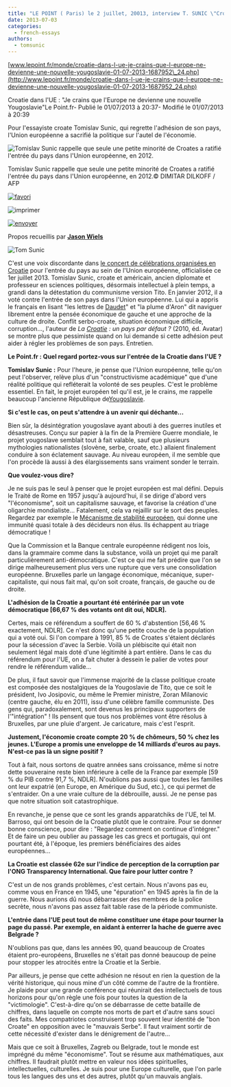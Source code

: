```yaml
---
title: "LE POINT ( Paris) le 2 juillet, 20013, interview T. SUNIC \"Croatie dans l'UE : \"Je crains que l'Europe ne devienne une nouvelle Yougoslavie\""
date: 2013-07-03
categories: 
  - french-essays
authors: 
  - tomsunic
---
```


[www.lepoint.fr/monde/croatie-dans-l-ue-je-crains-que-l-europe-ne-devienne-une-nouvelle-yougoslavie-01-07-2013-1687952\_24.php](http://www.lepoint.fr/monde/croatie-dans-l-ue-je-crains-que-l-europe-ne-devienne-une-nouvelle-yougoslavie-01-07-2013-1687952_24.php)

Croatie dans l'UE : "Je crains que l'Europe ne devienne une nouvelle Yougoslavie"Le Point.fr- Publié le 01/07/2013 à 20:37- Modifié le 01/07/2013 à 20:39

Pour l'essayiste croate Tomislav Sunic, qui regrette l'adhésion de son pays, l'Union européenne a sacrifié la politique sur l'autel de l'économie.

![Tomislav Sunic rappelle que seule une petite minorité de Croates a ratifié l'entrée du pays dans l'Union européenne, en 2012.](../assets/images/par-1654093-jpg_1538971.JPG)

Tomislav Sunic rappelle que seule une petite minorité de Croates a ratifié l'entrée du pays dans l'Union européenne, en 2012.© DIMITAR DILKOFF / AFP

[![favori](../assets/images/b-favori.png)](http://www.lepoint.fr/auth/archivageArticle.php?id_sans_version=1687952&titre=Croatie%20dans%20l%27UE%20:%20%22Je%20crains%20que%20l%27Europe%20ne%20devienne%20une%20nouvelle%20Yougoslavie%22&chapeau=%3cp%3ePour%20l%27essayiste%20croate%20Tomislav%20Sunic%2c%20qui%20regrette%20l%27adh%C3%A9sion%20de%20son%20pays%2c%20l%27Union%20europ%C3%A9enne%20a%20sacrifi%C3%A9%20la%20politique%20sur%20l%27autel%20de%20l%27%C3%A9conomie.%20%20%3c/p%3e&date=2013-07-01%2020:37:00&image=/images/2013/07/01/par-1654093-jpg_1538971_113x76.JPG&auteur=Propos%20recueillis%20par%20%20%20%20Jason%20Wiels)

![imprimer](../assets/images/b-imprimer.png)

[![envoyer](../assets/images/b-envoyer.png)](http://www.lepoint.fr/send-friend/form.php?titre=Croatie%20dans%20l%27UE%20:%20%22Je%20crains%20que%20l%27Europe%20ne%20devienne%20une%20nouvelle%20Yougoslavie%22&surtitre=&texte=%09C%27est%20une%20voix%20discordante%20dans%20le%20concert%20de...&url=/monde/croatie-dans-l-ue-je-crains-que-l-europe-ne-devienne-une-nouvelle-yougoslavie-01-07-2013-1687952_24.php)

Propos recueillis par **[Jason Wiels](http://www.lepoint.fr/journalistes-du-point/jason-wiels)**

![Tom Sunic](../assets/images/tom_sunic.jpg)

C'est une voix discordante dans [le concert de célébrations organisées en Croatie](http://www.lepoint.fr/monde/la-croatie-fete-son-entree-dans-l-union-europeenne-01-07-2013-1687584_24.php) pour l'entrée du pays au sein de l'Union européenne, officialisée ce 1er juillet 2013. Tomislav Sunic, croate et américain, ancien diplomate et professeur en sciences politiques, désormais intellectuel à plein temps, a grandi dans la détestation du communisme version Tito. En janvier 2012, il a voté contre l'entrée de son pays dans l'Union européenne. Lui qui a appris le français en lisant "les lettres de [Daudet](http://www.lepoint.fr/tags/alphonse-daudet)" et "la plume d'Aron" dit naviguer librement entre la pensée économique de gauche et une approche de la culture de droite. Conflit serbo-croate, situation économique difficile, corruption..., l'auteur de _La [Croatie](http://www.lepoint.fr/tags/croatie) : un pays par défaut ?_ (2010, éd. Avatar) se montre plus que pessimiste quand on lui demande si cette adhésion peut aider à régler les problèmes de son pays. Entretien.

**Le Point.fr : Quel regard portez-vous sur l'entrée de la Croatie dans l'UE ?**

**Tomislav Sunic :** Pour l'heure, je pense que l'Union européenne, telle qu'on peut l'observer, relève plus d'un "constructivisme académique" que d'une réalité politique qui refléterait la volonté de ses peuples. C'est le problème essentiel. En fait, le projet européen tel qu'il est, je le crains, me rappelle beaucoup l'ancienne République de[Yougoslavie](http://www.lepoint.fr/tags/yougoslavie).

**Si c'est le cas, on peut s'attendre à un avenir qui déchante...**

Bien sûr, la désintégration yougoslave ayant abouti à des guerres inutiles et désastreuses. Conçu sur papier à la fin de la Première Guerre mondiale, le projet yougoslave semblait tout à fait valable, sauf que plusieurs mythologies nationalistes (slovène, serbe, croate, etc.) allaient finalement conduire à son éclatement sauvage. Au niveau européen, il me semble que l'on procède là aussi à des élargissements sans vraiment sonder le terrain.

**Que voulez-vous dire?**

Je ne suis pas le seul à penser que le projet européen est mal défini. Depuis le Traité de Rome en 1957 jusqu'à aujourd'hui, il se dirige d'abord vers "l'économisme", soit un capitalisme sauvage, et favorise la création d'une oligarchie mondialiste... Fatalement, cela va rejaillir sur le sort des peuples. Regardez par exemple le [Mécanisme de stabilité européen](http://www.lepoint.fr/economie/le-mecanisme-europeen-de-stabilite-futur-pare-feu-contre-la-crise-12-09-2012-1505314_28.php), qui donne une immunité quasi totale à des décideurs non élus. Ils échappent au triage démocratique !

Que la Commission et la Banque centrale européenne rédigent nos lois, dans la grammaire comme dans la substance, voilà un projet qui me paraît particulièrement anti-démocratique. C'est ce qui me fait prédire que l'on se dirige malheureusement plus vers une rupture que vers une consolidation européenne. Bruxelles parle un langage économique, mécanique, super-capitaliste, qui nous fait mal, qu'on soit croate, français, de gauche ou de droite.

**L'adhésion de la Croatie a pourtant été entérinée par un vote démocratique \[66,67 % des votants ont dit oui, NDLR\].**

Certes, mais ce référendum a souffert de 60 % d'abstention \[56,46 % exactement, NDLR\]. Ce n'est donc qu'une petite couche de la population qui a voté oui. Si l'on compare à 1991, 85 % de Croates s'étaient déclarés pour la sécession d'avec la Serbie. Voilà un plébiscite qui était non seulement légal mais doté d'une légitimité à part entière. Dans le cas du référendum pour l'UE, on a fait chuter à dessein le palier de votes pour rendre le référendum valide...

De plus, il faut savoir que l'immense majorité de la classe politique croate est composée des nostalgiques de la Yougoslavie de Tito, que ce soit le président, Ivo Josipovic, ou même le Premier ministre, Zoran Milanovic (centre gauche, élu en 2011), issu d'une célèbre famille communiste. Des gens qui, paradoxalement, sont devenus les principaux supporters de l'"intégration" ! Ils pensent que tous nos problèmes vont être résolus à Bruxelles, par une pluie d'argent. Je caricature, mais c'est l'esprit.

**Justement, l'économie croate compte 20 % de chômeurs, 50 % chez les jeunes. L'Europe a promis une enveloppe de 14 milliards d'euros au pays. N'est-ce pas là un signe positif ?**

Tout à fait, nous sortons de quatre années sans croissance, même si notre dette souveraine reste bien inférieure à celle de la France par exemple \[59 % du PIB contre 91,7 %, NDLR\]. N'oublions pas aussi que toutes les familles ont leur expatrié (en Europe, en Amérique du Sud, etc.), ce qui permet de s'entraider. On a une vraie culture de la débrouille, aussi. Je ne pense pas que notre situation soit catastrophique.

En revanche, je pense que ce sont les grands apparatchiks de l'UE, tel M. Barroso, qui ont besoin de la Croatie plutôt que le contraire. Pour se donner bonne conscience, pour dire : "Regardez comment on continue d'intégrer." Et de faire un peu oublier au passage les cas grecs et portugais, qui ont pourtant été, à l'époque, les premiers bénéficiaires des aides européennes...

**La Croatie est classée 62e sur l'indice de perception de la corruption par l'ONG Transparency International. Que faire pour lutter contre ?**

C'est un de nos grands problèmes, c'est certain. Nous n'avons pas eu, comme vous en France en 1945, une "épuration" en 1945 après la fin de la guerre. Nous aurions dû nous débarrasser des membres de la police secrète, nous n'avons pas assez fait table rase de la période communiste.

**L'entrée dans l'UE peut tout de même constituer une étape pour tourner la page du passé. Par exemple, en aidant à enterrer la hache de guerre avec Belgrade ?**

N'oublions pas que, dans les années 90, quand beaucoup de Croates étaient pro-européens, Bruxelles ne s'était pas donné beaucoup de peine pour stopper les atrocités entre la Croatie et la Serbie.

Par ailleurs, je pense que cette adhésion ne résout en rien la question de la vérité historique, qui nous mine d'un côté comme de l'autre de la frontière. Je plaide pour une grande conférence qui réunirait des intellectuels de tous horizons pour qu'on règle une fois pour toutes la question de la "victimologie". C'est-à-dire qu'on se débarrasse de cette bataille de chiffres, dans laquelle on compte nos morts de part et d'autre sans souci des faits. Mes compatriotes construisent trop souvent leur identité de "bon Croate" en opposition avec le "mauvais Serbe". Il faut vraiment sortir de cette nécessité d'exister dans le dénigrement de l'autre...

Mais que ce soit à Bruxelles, Zagreb ou Belgrade, tout le monde est imprégné du même "économisme". Tout se résume aux mathématiques, aux chiffres. Il faudrait plutôt mettre en valeur nos idées spirituelles, intellectuelles, culturelles. Je suis pour une Europe culturelle, que l'on parle tous les langues des uns et des autres, plutôt qu'un mauvais anglais.

